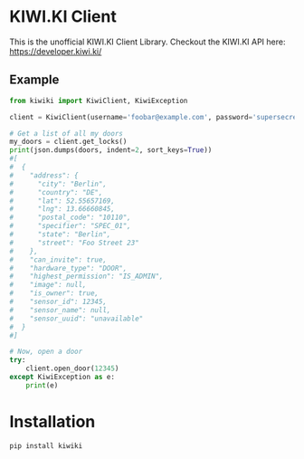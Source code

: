 # KIWI.KI Client

This is the unofficial KIWI.KI Client Library. Checkout the KIWI.KI API here: https://developer.kiwi.ki/

## Example

```python
from kiwiki import KiwiClient, KiwiException

client = KiwiClient(username='foobar@example.com', password='supersecret')

# Get a list of all my doors
my_doors = client.get_locks()
print(json.dumps(doors, indent=2, sort_keys=True))
#[
#  {
#    "address": {
#      "city": "Berlin",
#      "country": "DE",
#      "lat": 52.55657169,
#      "lng": 13.66660845,
#      "postal_code": "10110",
#      "specifier": "SPEC_01",
#      "state": "Berlin",
#      "street": "Foo Street 23"
#    },
#    "can_invite": true,
#    "hardware_type": "DOOR",
#    "highest_permission": "IS_ADMIN",
#    "image": null,
#    "is_owner": true,
#    "sensor_id": 12345,
#    "sensor_name": null,
#    "sensor_uuid": "unavailable"
#  }
#]

# Now, open a door
try:
    client.open_door(12345)
except KiwiException as e:
    print(e)
```

# Installation

`pip install kiwiki`
